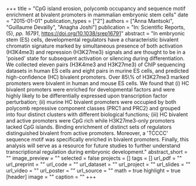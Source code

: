 +++
title = "CpG island erosion, polycomb occupancy and sequence motif enrichment at bivalent promoters in mammalian embryonic stem cells"
date = "2015-01-01"
publication_types = ["2"]
authors = ["Anna Mantsoki", "Guillaume Devailly", "Anagha Joshi"]
publication = "In: Scientific Reports, (5), _pp. 16791_, https://doi.org/10.1038/srep16791"
abstract = "In embryonic stem (ES) cells, developmental regulators have a characteristic bivalent chromatin signature marked by simultaneous presence of both activation (H3K4me3) and repression (H3K27me3) signals and are thought to be in a 'poised' state for subsequent activation or silencing during differentiation. We collected eleven pairs (H3K4me3 and H3K27me3) of ChIP sequencing datasets in human ES cells and eight pairs in murine ES cells, and predicted high-confidence (HC) bivalent promoters. Over 85\\% of H3K27me3 marked promoters were bivalent in human and mouse ES cells. We found that (i) HC bivalent promoters were enriched for developmental factors and were highly likely to be differentially expressed upon transcription factor perturbation; (ii) murine HC bivalent promoters were occupied by both polycomb repressive component classes (PRC1 and PRC2) and grouped into four distinct clusters with different biological functions; (iii) HC bivalent and active promoters were CpG rich while H3K27me3-only promoters lacked CpG islands. Binding enrichment of distinct sets of regulators distinguished bivalent from active promoters. Moreover, a 'TCCCC' sequence motif was specifically enriched in bivalent promoters. Finally, this analysis will serve as a resource for future studies to further understand transcriptional regulation during embryonic development."
abstract_short = ""
image_preview = ""
selected = false
projects = []
tags = []
url_pdf = ""
url_preprint = ""
url_code = ""
url_dataset = ""
url_project = ""
url_slides = ""
url_video = ""
url_poster = ""
url_source = ""
math = true
highlight = true
[header]
image = ""
caption = ""
+++
